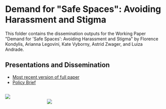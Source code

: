# Demand for "Safe Spaces": Avoiding Harassment and Stigma

This folder contains the dissemination outputs for the Working Paper "Demand for 'Safe Spaces': Avoiding Harassment and Stigma" by Florence Kondylis, Arianna Legovini, Kate Vyborny, Astrid Zwager, and Luiza Andrade.

## Presentations and Dissemination
- [Most recent version of full paper](https://github.com/worldbank/rio-safe-space/blob/master/Presentations%20and%20Dissemination/Demand_for_Safe_Spaces_042320.pdf)
- [Policy Brief]()

## 
<div class = "row">
  <div class = "column" style = "width:30%">
    <img src="https://github.com/worldbank/rio-safe-space/blob/master/img/wb.png" align = "left">
  </div>
  <div class = "column" style = "width:30%">
    <img src="https://github.com/worldbank/rio-safe-space/blob/master/img/i2i.png" align = "right">
  </div>
</div>
 
